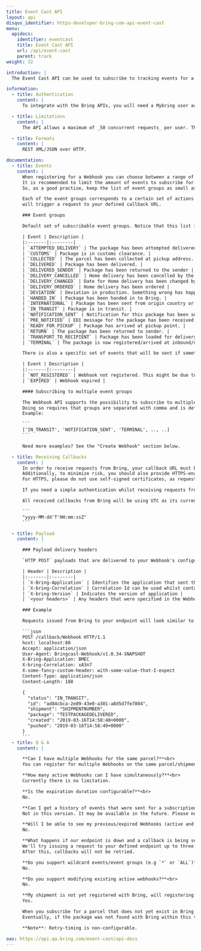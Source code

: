 ```yaml
---
title: Event Cast API
layout: api
disqus_identifier: https-developer-bring-com-api-event-cast
menu:
  apidocs:
    identifier: eventcast
    title: Event Cast API
    url: /api/event-cast
    parent: track
weight: 32

introduction: |
  The Event Cast API can be used to subscribe to tracking events for a given shipment using webhooks. Event notifications are automatically pushed to the subscriber as they happen, which makes it unnecessary to repeatedly poll statuses calling the Tracking API. You define an endpoint that accepts HTTP POST, and whenever an event is registered for a subscribed shipment, we send it to the URL.

information:
  - title: Authentication
    content: |
      To integrate with the Bring APIs, you will need a Mybring user account with an API key. Information about prerequisites and authentication headers can be found on the general API [Getting Started page](/api/).

  - title: Limitations
    content: |
      The API allows a maximum of _50 concurrent requests_ per user. The maximum amount of shipments that can be batch created is limited to _100 per request_. The test endpoint allows a maximum of _10 concurrent requests_ per user.

  - title: Formats
    content: |
      REST XML/JSON over HTTP.

documentation:
  - title: Events
    content: |
      When registering for a Webhook you can choose between a range of different event groups that you can subscribe for.
      It is recommended to limit the amount of events to subscribe for. Bring will send an event on each of the events occurred which in result may send quite a few HTTP-requests to your server.
      So, as a good practise, keep the list of event groups as small as possible.

      Each of the event groups corresponds to a certain set of actions that can happen to the package/shipment you subscribe for. For instance, if you subscribe to `DELIVERED`, all internal Bring-events
      will trigger a request to your defined callback URL.

      ### Event groups

      Default set of subscribable event groups. Notice that this list is subject for change.

      | Event | Description |
      |:-------|:--------|
      | `ATTEMPTED_DELIVERY` | The package has been attempted delivered at the door. Depending on the service it will be tried again or sent to closest pickup point. |
      | `CUSTOMS` | Package is in customs clearance. |
      | `COLLECTED` | The parcel has been collected at pickup address. |
      | `DELIVERED` | Package has been delivered. |
      | `DELIVERED_SENDER` | Package has been returned to the sender |
      | `DELIVERY_CANCELLED` | Home delivery has been cancelled by the customer. |
      | `DELIVERY_CHANGED` | Date for Home delivery has been changed by customer. |
      | `DELIVERY_ORDERED` | Home delivery has been ordered |
      | `DEVIATION` | Deviation in production. Something wrong has happened and there is a probability for delay. |
      | `HANDED_IN` | Package has been handed in to Bring. |
      | `INTERNATIONAL` | Package has been sent from origin country or arrived at destination country. |
      | `IN_TRANSIT` | Package is in transit. |
      | `NOTIFICATION_SENT` | Notification for this package has been sent by sms, push and/or mail. This can be informational notifications and action notification like pickup notice. |
      | `PRE_NOTIFIED` | EDI message for the package has been received by Bring. |
      | `READY_FOR_PICKUP` | Package has arrived at pickup point. |
      | `RETURN` | The package has been returned to sender. |
      | `TRANSPORT_TO_RECIPIENT` | Package has been loaded for delivery to the recipient. |
      | `TERMINAL` | The package is now registered/arrived at inbound/outbound storage terminal |

      There is also a specific set of events that will be sent if something deviates from the normal event flow:

      | Event | Description |
      |:-------|:--------|
      | `NOT_REGISTERED` | Webhook not registered. This might be due to the parcel-/shipment-number not being found with Bring' systems and can trigger after up to two - 2 - days |
      | `EXPIRED` | Webhook expired |

      #### Subscribing to multiple event groups

      The Webhook API supports the possibility to subscribe to multiple event groups at the same time.
      Doing so requires that groups are separated with comma and is defined as an array.
      Example:

      ```
      ['IN_TRANSIT', 'NOTIFICATION_SENT', 'TERMINAL', .., ..]
      ```

      Need more examples? See the "Create Webhook" section below.

  - title: Receiving Callbacks
    content: |
      In order to receive requests from Bring, your callback URL must be accessible on the internet and able to receive requests from Bring IPs.
      Additionally, to minimize risk, you should also provide HTTPS-enabled endpoints and use some kind of authentication mechanism.
      For HTTPS, please do not use self-signed certificates, as requests may fail from Bring' side and you'll receive no requests.

      If you need a simple authentication whilst receiving requests from Bring, we recommend utilizing the header functionality provided by the Webhook configuration.

      All received callbacks from Bring will be using UTC as its current timezone and is based on the following format (Java):

      ```
      "yyyy-MM-dd'T'HH:mm:ssZ"
      ```

  - title: Payload
    content: |

      ### Payload delivery headers

      `HTTP POST` payloads that are delivered to your Webhook's configured URL endpoint contains several Bring specific headers:

      | Header | Description |
      |:-------|:--------|
      | `X-Bring-Application` | Identifies the application that sent the request to your endpoint |
      | `X-bring-Correlation` | Correlation Id can be used whilst contacting Bring on error cases |
      | `X-bring-Version` | Indicates the version of application |
      | `<your headers>` | Any headers that were specified in the Webhook configuration will also be appended |

      ### Example

      Requests issued from Bring to your endpoint will look similar to this:

      ```json
      POST /callback/Webhook HTTP/1.1
      host: localhost:80
      Accept: application/json
      User-Agent: Bringcast-Webhook/v1.0.34-SNAPSHOT
      X-Bring-Application: BMEC
      X-bring-Correlation: xA3n7
      X-some-fancy-custom-header: with-some-value-that-I-expect
      Content-Type: application/json
      Content-Length: 188

      {
        "status": "IN_TRANSIT",
        "id": "ad84cbca-2e89-43e0-a301-a8d5d7fe7804",
        "shipment": "SHIPMENTNUMBER",
        "package": "TESTPACKAGEDELIVERED",
        "created": "2019-03-16T14:58:48+0000",
        "pushed": "2019-03-16T14:58:49+0000"
      }
      ```
  - title: Q & A
    content: |

      **Can I have multiple Webhooks for the same parcel?**<br>
      You can register for multiple Webhooks on the same parcel/shipment, as long as the event groups are different for each registration.

      **How many active Webhooks can I have simultaneously?**<br>
      Currently there is no limitation.

      **Is the expiration duration configurable?**<br>
      No.

      **Can I get a history of events that were sent for a subscription?**<br>
      Not in this version. It may be available in the future. Please note that you may use the [Tracking API](/api/tracking) if you'd like the entire list of events that has happened for a lifecycle related to a shipment.

      **Will I be able to see my previous/expired Webhooks (active and inactive)?**<br>
      No.

      **What happens if our endpoint is down and a callback is being sent?**<br>
      We'll try issuing a request to your defined endpoint up to three - 3 - times with a delay on 30 minutes for the two first, then wait an hour for the last retry.
      After this, callbacks will not be retried.

      **Do you support wildcard events/event groups (e.g `*` or `ALL`)?**<br>
      No.

      **Do you support modifying existing active webhooks?**<br>
      No.

      **My shipment is not yet registered with Bring, will registering for Webhook work related to that tracking number?**<br>
      Yes.

      When you subscribe for a parcel that does not yet exist in Bring' systems, a retry mechanism will try for up to two - 2 - days to ensure that the Webhook will be registered when the parcel is found internally.
      Eventually, if the package was not found with Bring within this timeframe - a notification will be sent on the callback URL configured for that Webhook which notifies this.

      **Note**: Retry-timing is non-configurable.

oas: https://api.qa.bring.com/event-cast/api-docs
---
```

